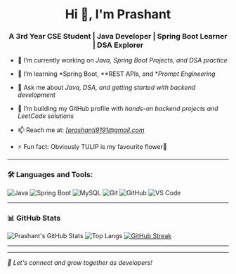 <h1 align="center">Hi 👋, I'm Prashant</h1>
<h3 align="center">A 3rd Year CSE Student | Java Developer | Spring Boot Learner | DSA Explorer</h3>

- 🔭 I’m currently working on *Java, Spring Boot Projects, and DSA practice*

- 🌱 I’m learning *Spring Boot, **REST APIs, and **Prompt Engineering*

- 💬 Ask me about *Java, DSA, and getting started with backend development*

- 📂 I’m building my GitHub profile with *hands-on backend projects and LeetCode solutions*

- 📫 Reach me at: *[prashantj9191@gmail.com*

- ⚡ Fun fact: Obviously TULIP is my favourite flower🚀

---

### 🛠 Languages and Tools:

![Java](https://img.shields.io/badge/Java-ED8B00?style=for-the-badge&logo=java&logoColor=white)
![Spring Boot](https://img.shields.io/badge/Spring%20Boot-6DB33F?style=for-the-badge&logo=spring-boot&logoColor=white)
![MySQL](https://img.shields.io/badge/MySQL-00758F?style=for-the-badge&logo=mysql&logoColor=white)
![Git](https://img.shields.io/badge/Git-F05032?style=for-the-badge&logo=git&logoColor=white)
![GitHub](https://img.shields.io/badge/GitHub-100000?style=for-the-badge&logo=github&logoColor=white)
![VS Code](https://img.shields.io/badge/VSCode-007ACC?style=for-the-badge&logo=visual-studio-code&logoColor=white)

---

### 📊 GitHub Stats

![Prashant's GitHub Stats](https://github-readme-stats.vercel.app/api?username=TULIP-CODEtay&show_icons=true&theme=tokyonight)
![Top Langs](https://github-readme-stats.vercel.app/api/top-langs/?username=TULIP-CODEtay&layout=compact&theme=tokyonight)
[![GitHub Streak](https://streak-stats.demolab.com?user=TULIP-CODEtay&theme=tokyonight)](https://git.io/streak-stats)

---

<!-- Optional: Enable later when ready -->
<!--
### 📘 Recent LeetCode Activity

[![LeetCode Stats](https://leetcode-stats-card.vercel.app/api?username=your_leetcode_username&theme=dark)](https://leetcode.com/your_leetcode_username)
-->

---

*🌱 Let's connect and grow together as developers!*
